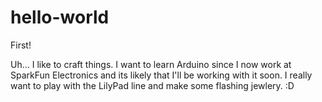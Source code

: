 hello-world
===========

First!

Uh... I like to craft things. I want to learn Arduino since I now work at SparkFun Electronics and its likely that I'll be working with it soon. I really want to play with the LilyPad line and make some flashing jewlery. :D
